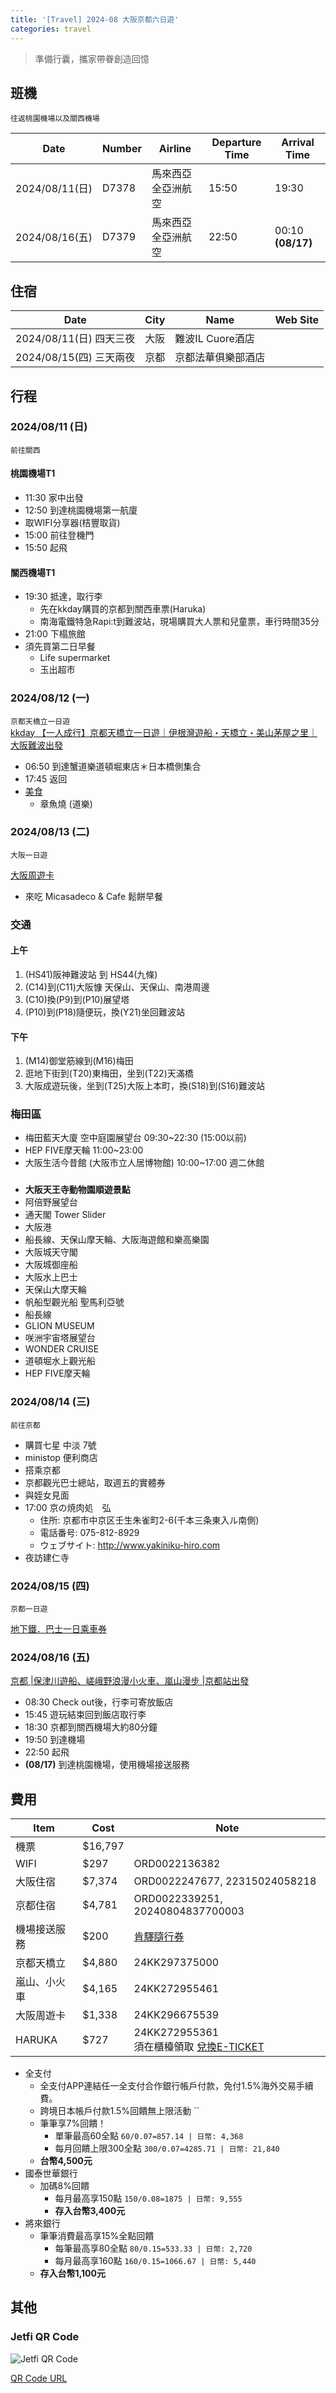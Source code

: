 ```yaml
---
title: '[Travel] 2024-08 大阪京都六日遊'
categories: travel
---
```


> 準備行囊，攜家帶眷創造回憶  

## 班機
`往返桃園機場以及關西機場`

Date           | Number | Airline            | Departure Time | Arrival Time     
-------------- | ------ | ------------------ | -------------- | -----------------
2024/08/11(日) | D7378  | 馬來西亞全亞洲航空 | 15:50          | 19:30            
2024/08/16(五) | D7379  | 馬來西亞全亞洲航空 | 22:50          | 00:10 **(08/17)**


## 住宿

Date           | City | Name | Web Site 
-------------- | ---- | ---- | -------- 
2024/08/11(日) 四天三夜 | 大阪 |  難波IL Cuore酒店    |          
2024/08/15(四) 三天兩夜  | 京都 |   京都法華俱樂部酒店   |          


## 行程

### 2024/08/11 (日)
`前往關西`

#### 桃園機場T1
- 11:30 家中出發
- 12:50 到達桃園機場第一航廈
- 取WIFI分享器(桔豐取貨)
- 15:00 前往登機門
- 15:50 起飛

#### 關西機場T1
- 19:30 抵達，取行李
  - 先在kkday購買的京都到關西車票(Haruka)
  - 南海電鐵特急Rapi:t到難波站，現場購買大人票和兒童票，車行時間35分
- 21:00 下榻旅館
- 須先買第二日早餐
  - Life supermarket
  - 玉出超市



### 2024/08/12 (一)
`京都天橋立一日遊`  
[kkday 【一人成行】京都天橋立一日遊｜伊根灣遊船・天橋立・美山茅屋之里｜大阪難波出發](https://www.kkday.com/zh-tw/order/show/24KK297375000)

- 06:50 到達蟹道樂道頓堀東店＊日本橋側集合
- 17:45 返回
- [美食](https://www.youtube.com/watch?v=vwqKXsYACrs)
  - 章魚燒 (道樂)

### 2024/08/13 (二)
`大阪一日遊` 

[大阪周遊卡](https://osaka-amazing-pass.com/cht/)

- 來吃 Micasadeco & Cafe 鬆餅早餐

### 交通

#### 上午
1. (HS41)阪神難波站 到 HS44(九條)
2. (C14)到(C11)大阪慷 天保山、天保山、南港周邊
3. (C10)換(P9)到(P10)展望塔
4. (P10)到(P18)隨便玩，換(Y21)坐回難波站

#### 下午
1. (M14)御堂筋線到(M16)梅田
2. 逛地下街到(T20)東梅田，坐到(T22)天滿橋
3. 大阪成遊玩後，坐到(T25)大阪上本町，換(S18)到(S16)難波站


### 梅田區
- 梅田藍天大廈 空中庭園展望台 09:30~22:30 (15:00以前)
- HEP FIVE摩天輪 11:00~23:00
- 大阪生活今昔館 (大阪市立人居博物館) 10:00~17:00 週二休館


### 
  
  ### 

- **大阪天王寺動物園順遊景點**
- 阿倍野展望台
- 通天閣 Tower Slider
- 大阪港
- 船長線、天保山摩天輪、大阪海遊館和樂高樂園
- 大阪城天守閣
- 大阪城御座船
- 大阪水上巴士
- 天保山大摩天輪
- 帆船型觀光船 聖馬利亞號
- 船長線
- GLION MUSEUM
- 咲洲宇宙塔展望台
- WONDER CRUISE
- 道頓堀水上觀光船
- HEP FIVE摩天輪



### 2024/08/14 (三)
`前往京都`

- 購買七星 中淡 7號
- ministop 便利商店
- 搭乘京都
- 京都觀光巴士總站，取週五的實體券
- 與姪女見面
- 17:00 京の焼肉処　弘
  - 住所: 京都市中京区壬生朱雀町2-6(千本三条東入ル南側)
  - 電話番号: 075-812-8929
  - ウェブサイト: http://www.yakiniku-hiro.com
- 夜訪建仁寺

### 2024/08/15 (四)
`京都一日遊` 

[地下鐵．巴士一日乘車券](https://www2.city.kyoto.lg.jp/kotsu/webguide/tc/ticket/regular_1day_card_comm.html)


### 2024/08/16 (五)

[京都 |保津川遊船、嵯峨野浪漫小火車、嵐山漫步 |京都站出發](https://www.kkday.com/zh-tw/product/118102-kyoto-hozugawa-river-boat-sagano-train-arashiyama-bamboo-stroll-japan)

- 08:30 Check out後，行李可寄放飯店
- 15:45 遊玩結束回到飯店取行李
- 18:30 京都到關西機場大約80分鐘
- 19:50 到達機場
- 22:50 起飛
- **(08/17)** 到達桃園機場，使用機場接送服務

## 費用

Item         | Cost           | Note 
------------ | -------------- | ---- 
機票         | $16,797        |      
WIFI         | $297           |    ORD0022136382  
大阪住宿     | $7,374         |   ORD0022247677, 22315024058218   
京都住宿     | $4,781 |      ORD0022339251, 20240804837700003
機場接送服務 |  $200              | [肯驛隨行券](https://eticket.canlead.com.tw/airport/tw/index.aspx?tk=eyJ0eXAiOiJKV1QiLCJhbGciOiJIUzI1NiJ9.eyJzZXJpYWxpZCI6IkYxMzMzNzMwNCJ9.1fOFwg25DK101F5GVXDwrIMsVe0NezLK0gzcZXOVrAY)
京都天橋立   |        $4,880        |     24KK297375000 
嵐山、小火車 |      $4,165          |    24KK272955461  
大阪周遊卡   |        $1,338        |   24KK296675539   
HARUKA       |    $727            | 24KK272955361<br> 須在櫃檯領取 [兌換E-TICKET](https://www.westjr.co.jp/global/tc/howto/ticket-vending-machine/)


- 全支付
  - 全支付APP連結任一全支付合作銀行帳戶付款，免付1.5%海外交易手續費。
  - 跨境日本帳戶付款1.5%回饋無上限活動
  `` 
  - 筆筆享7%回饋！
    - 單筆最高60全點 
      `60/0.07=857.14 | 日幣: 4,368`
    - 每月回饋上限300全點
      `300/0.07=4285.71 | 日幣: 21,840`
  - **台幣4,500元**
- 國泰世華銀行
  - 加碼8%回饋
    - 每月最高享150點
      `150/0.08=1875 | 日幣: 9,555`
    - **存入台幣3,400元**
- 將來銀行 
  - 筆筆消費最高享15%全點回饋
    - 每筆最高享80全點 
    `80/0.15=533.33 | 日幣: 2,720`
    - 每月最高享160點
    `160/0.15=1066.67 | 日幣: 5,440` 
  - **存入台幣1,100元**

## 其他

### Jetfi QR Code
![Jetfi QR Code](../../images/2024/08/JetfiQRCode.png) 

[QR Code URL](https://wifiotg.iiot.io/modules/opage-payment-barcode?campaignType=opage_voucher&campaignId=ov_24f8df9332b0db429e6f8f690d412914&businessId=jxB8yxvko&chl=XG_zv1722353123908)
